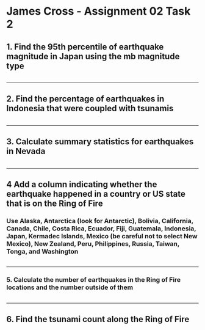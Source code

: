 # James Cross - Assignment 02 Task 2

## 1. Find the 95th percentile of earthquake magnitude in Japan using the mb magnitude type

```python

```

---

## 2. Find the percentage of earthquakes in Indonesia that were coupled with tsunamis

```python

```

---

## 3. Calculate summary statistics for earthquakes in Nevada

```python

```

---

## 4 Add a column indicating whether the earthquake happened in a country or US state that is on the Ring of Fire

### Use Alaska, Antarctica (look for Antarctic), Bolivia, California, Canada, Chile, Costa Rica, Ecuador, Fiji, Guatemala, Indonesia, Japan, Kermadec Islands, Mexico (be careful not to select New Mexico), New Zealand, Peru, Philippines, Russia, Taiwan, Tonga, and Washington

```python

```

---

### 5. Calculate the number of earthquakes in the Ring of Fire locations and the number outside of them

```python

```

---

## 6. Find the tsunami count along the Ring of Fire

```python

```
